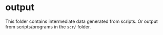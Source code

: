 # output

This folder contains intermediate data generated from scripts.
Or output from scripts/programs in the `scr/` folder.
